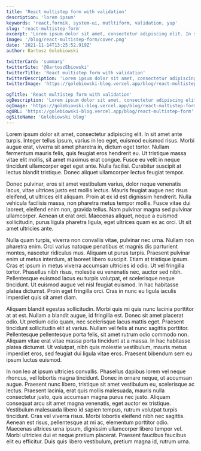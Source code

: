 ```yaml
---
title: 'React multistep form with validation'
description: 'lorem ipsum'
keywords: 'react,formik, system-ui, mutltiform, validation, yup'
slug: 'react-multistep-form'
excerpt: 'Lorem ipsum dolor sit amet, consectetur adipiscing elit. In sit amet ante turpis. Integer tellus ipsum, varius in leo eget, euismod euismod risus. Morbi augue erat, viverra sit amet pharetra in, dictum eget tortor. Nullam fermentum mauris felis, quis feugiat eros hendrerit eu. Ut tristique massa vitae elit mollis, sit amet maximus erat congue.'
image: '/blog/react-multistep-form/cover.png'
date: '2021-11-14T13:25:52.919Z'
author: Bartosz Golebiowski

twitterCard: 'summary'
twitterSite: '@BartoszEbiowski'
twitterTitle: 'React multistep form with validation'
twitterDescription: 'Lorem ipsum dolor sit amet, consectetur adipiscing elit. In sit amet ante turpis. Integer tellus ipsum, varius in leo eget, euismod'
twitterImage: 'https://golebiowski-blog.vercel.app/blog/react-multistep-form/twitter-cover.png'

ogTitle: 'React multistep form with validation'
ogDescription: 'Lorem ipsum dolor sit amet, consectetur adipiscing elit. In sit amet ante turpis. Integer tellus ipsum, varius in leo eget, euismod' 
ogImage: 'https://golebiowski-blog.vercel.app/blog/react-multistep-form/og-cover.png'
ogURL: 'https://golebiowski-blog.vercel.app/blog/react-multistep-form'
ogSiteName: 'Golebiowski blog'
---
```


Lorem ipsum dolor sit amet, consectetur adipiscing elit. In sit amet ante turpis. Integer tellus ipsum, varius in leo eget, euismod euismod risus. Morbi augue erat, viverra sit amet pharetra in, dictum eget tortor. Nullam fermentum mauris felis, quis feugiat eros hendrerit eu. Ut tristique massa vitae elit mollis, sit amet maximus erat congue. Fusce eu velit in neque tincidunt ullamcorper eget eget ante. Nulla facilisi. Curabitur suscipit at lectus blandit tristique. Donec aliquet ullamcorper lectus feugiat tempor.

Donec pulvinar, eros sit amet vestibulum varius, dolor neque venenatis lacus, vitae ultrices justo est mollis lectus. Mauris feugiat augue nec risus eleifend, ut ultrices elit aliquam. Proin at ex id est dignissim hendrerit. Nulla vehicula facilisis massa, non pharetra metus tempor mollis. Fusce vitae dui laoreet, eleifend enim non, gravida tellus. Nam pulvinar magna sed pulvinar ullamcorper. Aenean ut erat orci. Maecenas aliquet, neque a euismod sollicitudin, purus ligula pharetra ligula, eget ultrices quam ex ac orci. Ut sit amet ultricies ante.

Nulla quam turpis, viverra non convallis vitae, pulvinar nec urna. Nullam non pharetra enim. Orci varius natoque penatibus et magnis dis parturient montes, nascetur ridiculus mus. Aliquam ut purus turpis. Praesent pulvinar enim ut metus interdum, at laoreet libero suscipit. Etiam at tristique ipsum. Cras et ipsum in metus viverra accumsan ultricies id odio. Ut vel fringilla tortor. Phasellus nibh risus, molestie eu venenatis nec, auctor sed nibh. Pellentesque euismod lacus eu turpis volutpat, et scelerisque neque tincidunt. Ut euismod augue vel nisl feugiat euismod. In hac habitasse platea dictumst. Proin eget fringilla orci. Cras in nunc eu ligula iaculis imperdiet quis sit amet diam.

Aliquam blandit egestas sollicitudin. Morbi quis mi quis nunc lacinia porttitor at at est. Nullam a blandit augue, id fringilla est. Donec sit amet placerat odio. Ut pretium odio quam, nec scelerisque lacus mattis eget. Praesent tincidunt sollicitudin elit at varius. Nullam vel felis at nunc sagittis porttitor. Pellentesque pellentesque porta felis, sit amet rutrum odio commodo non. Aliquam vitae erat vitae massa porta tincidunt at a massa. In hac habitasse platea dictumst. Ut volutpat, nibh quis molestie vestibulum, mauris metus imperdiet eros, sed feugiat dui ligula vitae eros. Praesent bibendum sem eu ipsum luctus euismod.

In non leo at ipsum ultricies convallis. Phasellus dapibus lorem vel neque rhoncus, vel lobortis magna tincidunt. Donec in ornare neque, ut accumsan augue. Praesent nunc libero, tristique sit amet vestibulum eu, scelerisque ac lectus. Praesent lacinia, erat quis mollis malesuada, mauris nulla consectetur justo, quis accumsan magna purus nec justo. Aliquam consequat arcu sit amet magna venenatis, eget auctor ex tristique. Vestibulum malesuada libero id sapien tempus, rutrum volutpat turpis tincidunt. Cras vel viverra risus. Morbi lobortis eleifend nibh nec sagittis. Aenean est risus, pellentesque at mi ac, elementum porttitor odio. Maecenas ultrices urna ipsum, dignissim ullamcorper libero tempor vel. Morbi ultricies dui et neque pretium placerat. Praesent faucibus faucibus elit eu efficitur. Duis quis libero vestibulum, pretium magna id, rutrum urna.
